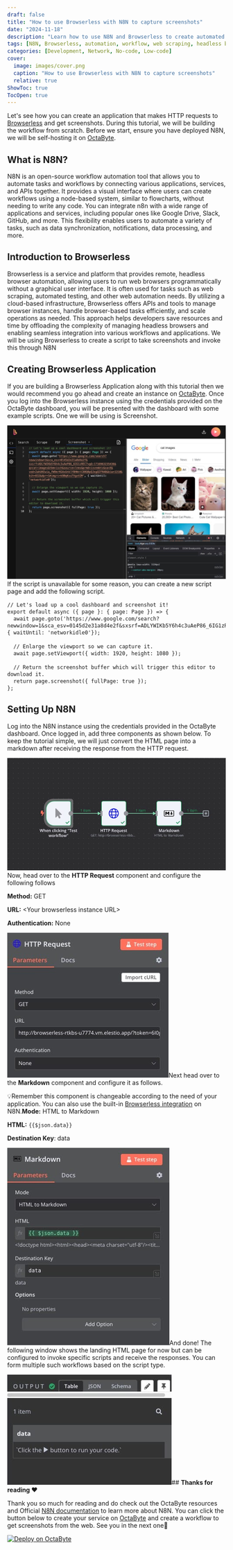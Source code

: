 ```yaml
---
draft: false
title: "How to use Browserless with N8N to capture screenshots"
date: "2024-11-18"
description: "Learn how to use N8N and Browserless to create automated workflows for web screenshot tasks. This tutorial covers deploying N8N on OctaByte, setting up Browserless, and building a workflow to capture screenshots programmatically."
tags: [N8N, Browserless, automation, workflow, web scraping, headless browser, screenshots, OctaByte, tutorial, open-source]
categories: [Development, Network, No-code, Low-code]
cover:
  image: images/cover.png
  caption: "How to use Browserless with N8N to capture screenshots"
  relative: true
ShowToc: true
TocOpen: true
---
```



Let's see how you can create an application that makes HTTP requests to [Browserless](https://octabyte.io/development/network/browserless) and get screenshots. During this tutorial, we will be building the workflow from scratch. Before we start, ensure you have deployed N8N, we will be self\-hosting it on [OctaByte](https://octabyte.io/applications/automation/n8n).

## What is N8N?

N8N is an open\-source workflow automation tool that allows you to automate tasks and workflows by connecting various applications, services, and APIs together. It provides a visual interface where users can create workflows using a node\-based system, similar to flowcharts, without needing to write any code. You can integrate n8n with a wide range of applications and services, including popular ones like Google Drive, Slack, GitHub, and more. This flexibility enables users to automate a variety of tasks, such as data synchronization, notifications, data processing, and more.

## Introduction to Browserless

Browserless is a service and platform that provides remote, headless browser automation, allowing users to run web browsers programmatically without a graphical user interface. It is often used for tasks such as web scraping, automated testing, and other web automation needs. By utilizing a cloud\-based infrastructure, Browserless offers APIs and tools to manage browser instances, handle browser\-based tasks efficiently, and scale operations as needed. This approach helps developers save resources and time by offloading the complexity of managing headless browsers and enabling seamless integration into various workflows and applications. We will be using Browserless to create a script to take screenshots and invoke this through N8N

## Creating Browserless Application

If you are building a Browserless Application along with this tutorial then we would recommend you go ahead and create an instance on [OctaByte](https://octabyte.io/development/network/browserless). Once you log into the Browserless instance using the credentials provided on the OctaByte dashboard, you will be presented with the dashboard with some example scripts. One we will be using is Screenshot.

![Browserless Service Home page](images/Screenshot-2024-05-29-at-11.54.30-AM.jpg)If the script is unavailable for some reason, you can create a new script page and add the following script.


```
// Let's load up a cool dashboard and screenshot it!
export default async ({ page }: { page: Page }) => {
  await page.goto('https://www.google.com/search?newwindow=1&sca_esv=0145d2e31a8d4e2f&sxsrf=ADLYWIKb5Y6h4c3uAeP86_6IG1zREC7vgQ:1716963235436&q=cat+images&tbm=isch&source=lnms&prmd=isvnmbtz&sa=X&ved=2ahUKEwia_fW9mrKGAxUnklYBHWvtC80Q0pQJegQIFRAB&biw=1310&bih=832&dpr=1#imgrc=k9BqKvuTVgxVZM', { waitUntil: 'networkidle0'});

  // Enlarge the viewport so we can capture it.
  await page.setViewport({ width: 1920, height: 1080 });

  // Return the screenshot buffer which will trigger this editor to download it.
  return page.screenshot({ fullPage: true });
};
```
## Setting Up N8N

Log into the N8N instance using the credentials provided in the OctaByte dashboard. Once logged in, add three components as shown below. To keep the tutorial simple, we will just convert the HTML page into a markdown after receiving the response from the HTTP request.

![Final Workflow](images/Screenshot-2024-05-29-at-11.55.31-AM.jpg)Now, head over to the **HTTP Request** component and configure the following follows

**Method:** GET

**URL:** \<Your browserless instance URL\>

**Authentication:** None

![Configuring HTTP Request](images/Screenshot-2024-05-29-at-11.55.51-AM.jpg)Next head over to the **Markdown** component and configure it as follows. 

💡Remember this component is changeable according to the need of your application. You can also use the built\-in [Browserless integration](https://n8n.io/integrations/browserless/?ref=blog.elest.io) on N8N.**Mode:** HTML to Markdown

**HTML:** `{{$json.data}}` 

**Destination Key**: data

![Setting up the Markdown component](images/Screenshot-2024-05-29-at-11.56.04-AM.jpg)And done! The following window shows the landing HTML page for now but can be configured to invoke specific scripts and receive the responses. You can form multiple such workflows based on the script type.

![Final output screen](images/Screenshot-2024-05-29-at-11.56.23-AM.jpg)## **Thanks for reading ❤️**

Thank you so much for reading and do check out the OctaByte resources and Official [N8N documentation](https://docs.n8n.io/?ref=blog.elest.io) to learn more about N8N. You can click the button below to create your service on [OctaByte](https://octabyte.io/applications/automation/n8n) and create a workflow to get screenshots from the web. See you in the next one👋

[![Deploy on OctaByte](/images/octabyte-deploy2.png)](https://octabyte.io/start-trial/?service=Bigcapital)
